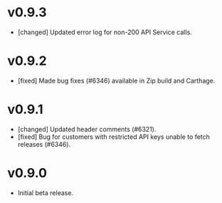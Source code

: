 # v0.9.3
- [changed] Updated error log for non-200 API Service calls.

# v0.9.2
- [fixed] Made bug fixes (#6346) available in Zip build and Carthage.

# v0.9.1
- [changed] Updated header comments (#6321).
- [fixed] Bug for customers with restricted API keys unable to fetch releases (#6346).

# v0.9.0
- Initial beta release.
